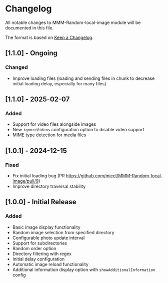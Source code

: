 # Changelog

All notable changes to MMM-Random-local-image module will be documented in this file.

The format is based on [Keep a Changelog](https://keepachangelog.com/en/1.0.0/).

## [1.1.0] - Ongoing

### Changed

- Improve loading files (loading and sending files in chunk to decrease initial loading delay, especially for many files)

## [1.1.0] - 2025-02-07

### Added

- Support for video files alongside images
- New `ignoreVideos` configuration option to disable video support
- MIME type detection for media files

## [1.0.1] - 2024-12-15

### Fixed

- Fix initial loading bug (PR https://github.com/miccl/MMM-Random-local-image/pull/9)
- Improve directory traversal stability

## [1.0.0] - Initial Release

### Added

- Basic image display functionality
- Random image selection from specified directory
- Configurable photo update interval
- Support for subdirectories
- Random order option
- Directory filtering with regex
- Initial delay configuration
- Automatic image reload functionality
- Additional information display option with `showAdditionalInformation` config

